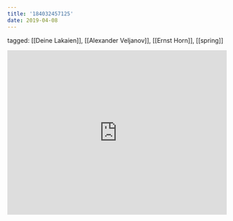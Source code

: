 ```yaml
---
title: '184032457125'
date: 2019-04-08
---
```

tagged: [[Deine Lakaien]], [[Alexander Veljanov]], [[Ernst Horn]], [[spring]]
<iframe allow="accelerometer; autoplay; clipboard-write; encrypted-media; gyroscope; picture-in-picture" allowfullscreen="" frameborder="0" height="375" id="youtube_iframe" src="https://www.youtube.com/embed/laf8SgzSi24?feature=oembed&amp;enablejsapi=1&amp;origin=https://safe.txmblr.com&amp;wmode=opaque" width="500"></iframe>
